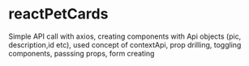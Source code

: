 # reactPetCards
Simple API call with axios, creating components with Api objects (pic, description,id etc), used concept of contextApi, prop drilling, toggling components, passsing props, form creating
